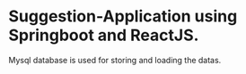 # Suggestion-Application using Springboot and ReactJS.
Mysql database is used for storing and loading the datas.
